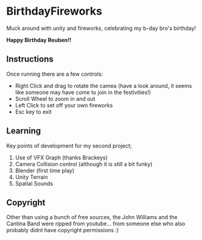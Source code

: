 # BirthdayFireworks
Muck around with unity and fireworks, celebrating my b-day bro's birthday!  

**Happy Birthday Reuben!!**

## Instructions
Once running there are a few controls:
- Right Click and drag to rotate the camea (have a look around, it seems like someone may have come to join in the festivities!)
- Scroll Wheel to zoom in and out
- Left Click to set off your own fireworks
- Esc key to exit

## Learning
Key points of development for my second project;
1. Use of VFX Graph (thanks Brackeys)
2. Camera Collision control (although it is still a bit funky)
3. Blender (first time play)
4. Unity Terrain
5. Spatial Sounds

## Copyright
Other than using a bunch of free sources, the John Williams and the Cantina Band were ripped from youtube... from someone else who also probably didnt have copyright permissions :)
